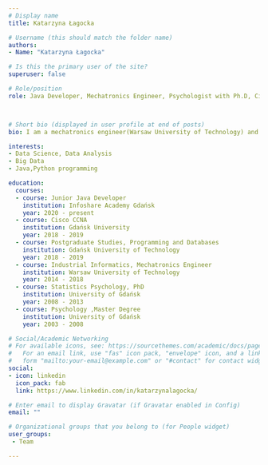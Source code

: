 ```yaml
---
# Display name
title: Katarzyna Łagocka

# Username (this should match the folder name)
authors:
- Name: "Katarzyna Łagocka"

# Is this the primary user of the site?
superuser: false

# Role/position
role: Java Developer, Mechatronics Engineer, Psychologist with Ph.D, Cisco Network Administrator



# Short bio (displayed in user profile at end of posts)
bio: I am a mechatronics engineer(Warsaw University of Technology) and I have Ph.D in Psychology(University of Gdańsk)

interests:
- Data Science, Data Analysis
- Big Data
- Java,Python programming

education:
  courses:
  - course: Junior Java Developer
    institution: Infoshare Academy Gdańsk 
    year: 2020 - present
  - course: Cisco CCNA 
    institution: Gdańsk University 
    year: 2018 - 2019
  - course: Postgraduate Studies, Programming and Databases  
    institution: Gdańsk University of Technology
    year: 2018 - 2019
  - course: Industrial Informatics, Mechatronics Engineer 
    institution: Warsaw University of Technology
    year: 2014 - 2018
  - course: Statistics Psychology, PhD
    institution: University of Gdańsk
    year: 2008 - 2013
  - course: Psychology ,Master Degree
    institution: University of Gdańsk
    year: 2003 - 2008

# Social/Academic Networking
# For available icons, see: https://sourcethemes.com/academic/docs/page-builder/#icons
#   For an email link, use "fas" icon pack, "envelope" icon, and a link in the
#   form "mailto:your-email@example.com" or "#contact" for contact widget.
social:
- icon: linkedin
  icon_pack: fab
  link: https://www.linkedin.com/in/katarzynalagocka/

# Enter email to display Gravatar (if Gravatar enabled in Config)
email: ""

# Organizational groups that you belong to (for People widget)
user_groups:
 - Team

---
```


